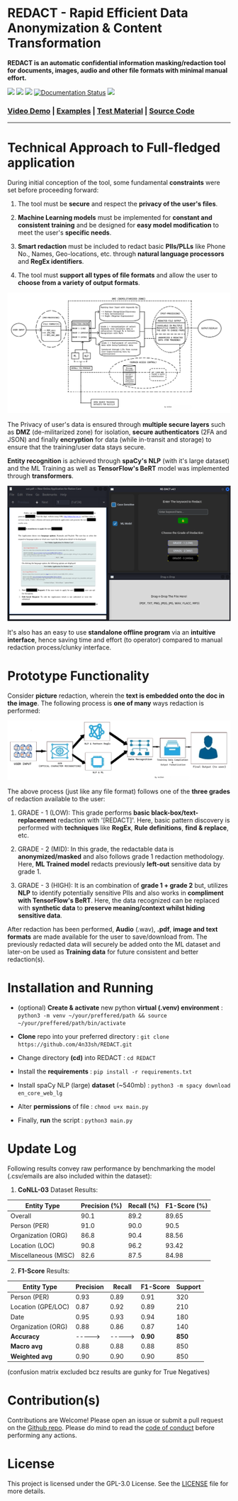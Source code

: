 # REDACT - Rapid Efficient Data Anonymization & Content Transformation

**REDACT is an automatic confidential information masking/redaction tool for documents, images, audio and other file formats with minimal manual effort.** 

<img src="https://img.shields.io/badge/Lincense_-GPL%203.0-orange"> <img src="https://img.shields.io/badge/python_->=%203.1-blue"> <img src="https://img.shields.io/badge/Maintained%3F-Yes-CD8335"> [![Documentation Status](https://img.shields.io/:docs-latest-green.svg)](http://opennlp.apache.org/docs/index.html) <img src="https://img.shields.io/badge/Developed%20on-Kali%20Linux-blueviolet">

### [Video Demo](https://youtu.be/HRD_wsZ9a1U) | [Examples](https://github.com/4n33sh/REDACT/tree/main/example-outputs) | [Test Material](https://github.com/4n33sh/REDACT/tree/main/test-material) | [Source Code](https://github.com/4n33sh/REDACT/blob/main/main.py)

---

# Technical Approach to Full-fledged application

During initial conception of the tool, some fundamental **constraints** were set before proceeding forward:

1. The tool must be **secure** and respect the **privacy of the user's files**.

2. **Machine Learning models** must be implemented for **constant and consistent training** and be designed for **easy model modification** to meet the user's **specific needs**.

3. **Smart redaction** must be included to redact basic **PIIs/PLLs** like Phone No., Names, Geo-locations, etc. through **natural language processors** and **RegEx identifiers**.

4. The tool must **support all types of file formats** and allow the user to **choose from a variety of output formats**.

![technical datagram](https://github.com/4n33sh/REDACT/blob/main/Technical%20Approach.png)

The Privacy of user's data is ensured through **multiple secure layers** such as **DMZ** (de-militarized zone) for isolation, **secure authenticators** (2FA and JSON) and finally **encryption** for data (while in-transit and storage) to ensure that the training/user data stays secure.

**Entity recognition** is achieved through **spaCy's NLP** (with it's large dataset) and the ML Training as well as **TensorFlow's BeRT** model was implemented through **transformers**.

![prototype gui final](https://github.com/4n33sh/REDACT/blob/main/Prototype%20GUI%20%26%20Functionality.png)

It's also has an easy to use **standalone offline program** via an **intuitive interface**, hence saving time and effort (to operator) compared to manual redaction process/clunky interface.

# Prototype Functionality

Consider **picture** redaction, wherein the **text is embedded onto the doc in the image**. The following process is **one of many** ways redaction is performed:

![picture example](https://github.com/4n33sh/REDACT/blob/main/Image%20Redaction%20Flowchart.png)

The above process (just like any file format) follows one of the **three grades** of redaction available to the user:

1. GRADE - 1 (LOW): This grade performs **basic black-box/text-replacement** redaction with '[REDACT]'. Here, basic pattern discovery is performed with **techniques** like **RegEx**, **Rule definitions**, **find & replace**, etc.

2. GRADE - 2 (MID): In this grade, the redactable data is **anonymized/masked** and also follows grade 1 redaction methodology. Here, **ML Trained model** redacts previously **left-out** sensitive data by grade 1.

3. GRADE - 3 (HIGH): It is an combination of **grade 1 + grade 2** but, utilizes **NLP** to identify potentially sensitive PIIs and also works in **compliment with TensorFlow's BeRT**. Here, the data recognized can be replaced with **synthetic data** to **preserve meaning/context whilst hiding sensitive data**.

After redaction has been performed, **Audio** (.wav), **.pdf**, **image and text formats** are made available for the user to save/download from. The previously redacted data will securely be added onto the ML dataset and later-on be used as **Training data** for future consistent and better redaction(s).

# Installation and Running

* (optional) **Create & activate** new python **virtual (.venv) environment** :  ``` python3 -m venv ~/your/preffered/path && source ~/your/preffered/path/bin/activate ```

* **Clone** repo into your preferred directory : ``` git clone https://github.com/4n33sh/REDACT.git ```

* Change directory **(cd)** into REDACT : ``` cd REDACT ```

* Install the **requirements** : ``` pip install -r requirements.txt ```

* Install spaCy NLP (large) **dataset** (~540mb) : ``` python3 -m spacy download en_core_web_lg ```

* Alter **permissions** of file : ``` chmod u+x main.py ```

* Finally, **run** the script : ``` python3 main.py ```

# Update Log
Following results convey raw performance by benchmarking the model (.csv/emails are also included within the dataset):

1. **CoNLL-03** Dataset Results:

| Entity Type         | Precision (%) | Recall (%) | F1-Score (%) |
|---------------------|---------------|------------|--------------|
| Overall             | 90.1          | 89.2       | 89.65        |
| Person (PER)        | 91.0          | 90.0       | 90.5         |
| Organization (ORG)  | 86.8          | 90.4       | 88.56        |
| Location (LOC)      | 90.8          | 96.2       | 93.42        |
| Miscellaneous (MISC)| 82.6          | 87.5       | 84.98        |

2. **F1-Score** Results:

| **Entity Type** | **Precision** | **Recall** | **F1-Score** | **Support** |
|-----------------|---------------|------------|--------------|-------------|
| Person (PER)    | 0.93          | 0.89       | 0.91         | 320         |
| Location (GPE/LOC) | 0.87          | 0.92       | 0.89         | 210      |
| Date            | 0.95          | 0.93       | 0.94         | 180         |
| Organization (ORG) | 0.88          | 0.86       | 0.87         | 140      |
| **Accuracy**    | ----->        | ----->     | **0.90**     | **850**     |
| **Macro avg**   | 0.88          | 0.88       | 0.88         | 850         |
| **Weighted avg**| 0.90          | 0.90       | 0.90         | 850         |

(confusion matrix excluded bcz results are gunky for True Negatives)

# Contribution(s)
Contributions are Welcome! Please open an issue or submit a pull request on the [Github repo](https://github.com/4n33sh/REDACT). Please do mind to read the [code of conduct](https://github.com/4n33sh/REDACT/blob/main/CODE_OF_CONDUCT.md) before performing any actions.

# License
This project is licensed under the GPL-3.0 License. See the [LICENSE](https://github.com/4n33sh/REDACT/blob/main/LICENSE) file for more details.
